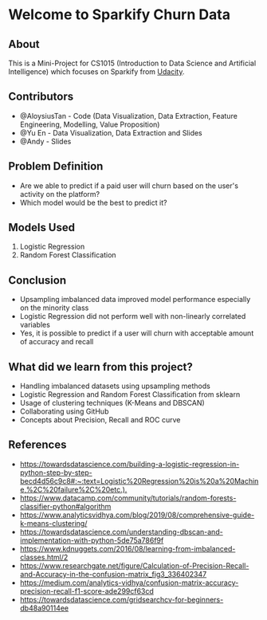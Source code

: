 # Welcome to Sparkify Churn Data

## About

This is a Mini-Project for CS1015 (Introduction to Data Science and Artificial Intelligence) which focuses on Sparkify from [Udacity](http://udacity-dsnd.s3.amazonaws.com/sparkify/mini_sparkify_event_data.json). 
  
## Contributors

- @AloysiusTan - Code (Data Visualization, Data Extraction, Feature Engineering, Modelling, Value Proposition)
- @Yu En - Data Visualization, Data Extraction and Slides
- @Andy - Slides

## Problem Definition

- Are we able to predict if a paid user will churn based on the user's activity on the platform?
- Which model would be the best to predict it?

## Models Used

1. Logistic Regression
2. Random Forest Classification

## Conclusion

- Upsampling imbalanced data improved model performance especially on the minority class
- Logistic Regression did not perform well with non-linearly correlated variables
- Yes, it is possible to predict if a user will churn with acceptable amount of accuracy and recall

## What did we learn from this project?

- Handling imbalanced datasets using upsampling methods
- Logistic Regression and Random Forest Classification from sklearn
- Usage of clustering techniques (K-Means and DBSCAN)
- Collaborating using GitHub
- Concepts about Precision, Recall and ROC curve

## References

- <https://towardsdatascience.com/building-a-logistic-regression-in-python-step-by-step-becd4d56c9c8#:~:text=Logistic%20Regression%20is%20a%20Machine,%2C%20failure%2C%20etc.).>
- <https://www.datacamp.com/community/tutorials/random-forests-classifier-python#algorithm>
- <https://www.analyticsvidhya.com/blog/2019/08/comprehensive-guide-k-means-clustering/>
- <https://towardsdatascience.com/understanding-dbscan-and-implementation-with-python-5de75a786f9f>
- <https://www.kdnuggets.com/2016/08/learning-from-imbalanced-classes.html/2>
- <https://www.researchgate.net/figure/Calculation-of-Precision-Recall-and-Accuracy-in-the-confusion-matrix_fig3_336402347>
- <https://medium.com/analytics-vidhya/confusion-matrix-accuracy-precision-recall-f1-score-ade299cf63cd>
- <https://towardsdatascience.com/gridsearchcv-for-beginners-db48a90114ee>
